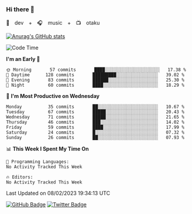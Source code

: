 ### Hi there 👋

🚀　dev　+　🎧　music　+　📺　otaku


[![Anurag's GitHub stats](https://github-readme-stats.vercel.app/api?username=koheitasaka&count_private=true&show_icons=true&theme=monokai)](https://github.com/koheitasaka/github-readme-stats)

<!--START_SECTION:waka-->
![Code Time](http://img.shields.io/badge/Code%20Time-1%2C161%20hrs%2023%20mins-blue)

**I'm an Early 🐤** 

```text
🌞 Morning       57 commits       ████░░░░░░░░░░░░░░░░░░░░░   17.38 % 
🌆 Daytime      128 commits       █████████░░░░░░░░░░░░░░░░   39.02 % 
🌃 Evening       83 commits       ██████░░░░░░░░░░░░░░░░░░░   25.30 % 
🌙 Night         60 commits       ████░░░░░░░░░░░░░░░░░░░░░   18.29 % 

```
📅 **I'm Most Productive on Wednesday** 

```text
Monday          35 commits       ██░░░░░░░░░░░░░░░░░░░░░░░   10.67 % 
Tuesday         67 commits       █████░░░░░░░░░░░░░░░░░░░░   20.43 % 
Wednesday       71 commits       █████░░░░░░░░░░░░░░░░░░░░   21.65 % 
Thursday        46 commits       ███░░░░░░░░░░░░░░░░░░░░░░   14.02 % 
Friday          59 commits       ████░░░░░░░░░░░░░░░░░░░░░   17.99 % 
Saturday        24 commits       █░░░░░░░░░░░░░░░░░░░░░░░░   07.32 % 
Sunday          26 commits       ██░░░░░░░░░░░░░░░░░░░░░░░   07.93 % 

```


📊 **This Week I Spent My Time On** 

```text
💬 Programming Languages: 
No Activity Tracked This Week

🔥 Editors: 
No Activity Tracked This Week

```


 Last Updated on 08/02/2023 19:34:13 UTC
<!--END_SECTION:waka-->

[![GitHub Badge](https://img.shields.io/badge/GitHub-100000?style=for-the-badge&logo=github&logoColor=white)](https://github.com/koheitasaka)
[![Twitter Badge](https://img.shields.io/badge/Twitter-1DA1F2?style=for-the-badge&logo=twitter&logoColor=white)](https://twitter.com/sleep_asleep_)
